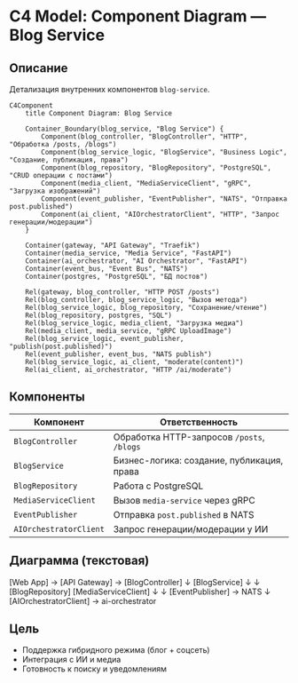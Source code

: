 ﻿# C4 Model: Component Diagram — Blog Service

## Описание
Детализация внутренних компонентов `blog-service`.

```mermaid
C4Component
    title Component Diagram: Blog Service

    Container_Boundary(blog_service, "Blog Service") {
        Component(blog_controller, "BlogController", "HTTP", "Обработка /posts, /blogs")
        Component(blog_service_logic, "BlogService", "Business Logic", "Создание, публикация, права")
        Component(blog_repository, "BlogRepository", "PostgreSQL", "CRUD операции с постами")
        Component(media_client, "MediaServiceClient", "gRPC", "Загрузка изображений")
        Component(event_publisher, "EventPublisher", "NATS", "Отправка post.published")
        Component(ai_client, "AIOrchestratorClient", "HTTP", "Запрос генерации/модерации")
    }

    Container(gateway, "API Gateway", "Traefik")
    Container(media_service, "Media Service", "FastAPI")
    Container(ai_orchestrator, "AI Orchestrator", "FastAPI")
    Container(event_bus, "Event Bus", "NATS")
    Container(postgres, "PostgreSQL", "БД постов")

    Rel(gateway, blog_controller, "HTTP POST /posts")
    Rel(blog_controller, blog_service_logic, "Вызов метода")
    Rel(blog_service_logic, blog_repository, "Сохранение/чтение")
    Rel(blog_repository, postgres, "SQL")
    Rel(blog_service_logic, media_client, "Загрузка медиа")
    Rel(media_client, media_service, "gRPC UploadImage")
    Rel(blog_service_logic, event_publisher, "publish(post.published)")
    Rel(event_publisher, event_bus, "NATS publish")
    Rel(blog_service_logic, ai_client, "moderate(content)")
    Rel(ai_client, ai_orchestrator, "HTTP /ai/moderate")
```

## Компоненты

| Компонент					| Ответственность 								|
|---------------------------|-----------------------------------------------|
| `BlogController` 			| Обработка HTTP-запросов `/posts`, `/blogs` 	|
| `BlogService` 			| Бизнес-логика: создание, публикация, права 	|
| `BlogRepository` 			| Работа с PostgreSQL							|
| `MediaServiceClient` 		| Вызов `media-service` через gRPC 				|
| `EventPublisher` 			| Отправка `post.published` в NATS 				|
| `AIOrchestratorClient` 	| Запрос генерации/модерации у ИИ 				|

## Диаграмма (текстовая)
[Web App] → [API Gateway] → [BlogController]
                             ↓
                     [BlogService]
                         ↓     ↓
            [BlogRepository]   [MediaServiceClient]
                         ↓     ↓
                     [EventPublisher] → NATS
                         ↓
             [AIOrchestratorClient] → ai-orchestrator

## Цель
- Поддержка гибридного режима (блог + соцсеть)
- Интеграция с ИИ и медиа
- Готовность к поиску и уведомлениям